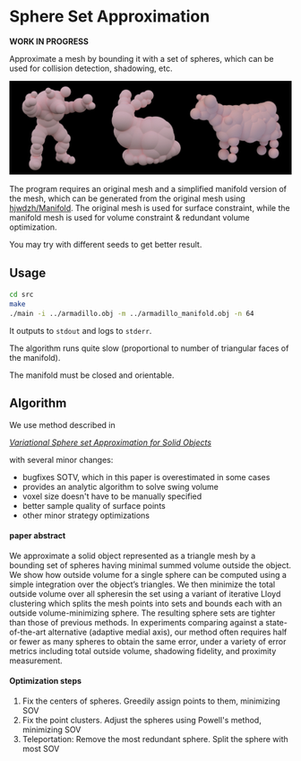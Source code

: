 # Sphere Set Approximation

**WORK IN PROGRESS**

Approximate a mesh by bounding it with a set of spheres, which can be used for collision detection, shadowing, etc.

![demo](demo.jpg)

The program requires an original mesh and a simplified manifold version of the mesh, which can be generated from the original mesh using [hjwdzh/Manifold](https://github.com/hjwdzh/Manifold). The original mesh is used for surface constraint, while the manifold mesh is used for volume constraint & redundant volume optimization.

You may try with different seeds to get better result.

## Usage

```bash
cd src
make
./main -i ../armadillo.obj -m ../armadillo_manifold.obj -n 64
```

It outputs to `stdout` and logs to `stderr`.

The algorithm runs quite slow (proportional to number of triangular faces of the manifold).

The manifold must be closed and orientable.

## Algorithm

We use method described in

[*Variational Sphere set Approximation for Solid Objects*](http://dx.doi.org/10.1007/s00371-006-0052-0)

with several minor changes:

- bugfixes SOTV, which in this paper is overestimated in some cases
- provides an analytic algorithm to solve swing volume
- voxel size doesn't have to be manually specified
- better sample quality of surface points
- other minor strategy optimizations

#### paper abstract

We approximate a solid object represented as a triangle mesh by a bounding set of spheres having minimal summed volume outside the object. We show how outside volume for a single sphere can be computed using a simple integration over the object’s triangles. We then minimize the total outside volume over all spheresin the set using a variant of iterative Lloyd clustering which splits the mesh points into sets and bounds each with an outside volume-minimizing sphere. The resulting sphere sets are tighter than those of previous methods. In experiments comparing against a state-of-the-art alternative (adaptive medial axis), our method often requires half or fewer as many spheres to obtain the same error, under a variety of error metrics including total outside volume, shadowing fidelity, and proximity measurement.

#### Optimization steps

1. Fix the centers of spheres. Greedily assign points to them, minimizing SOV
2. Fix the point clusters. Adjust the spheres using Powell's method, minimizing SOV
3. Teleportation: Remove the most redundant sphere. Split the sphere with most SOV
